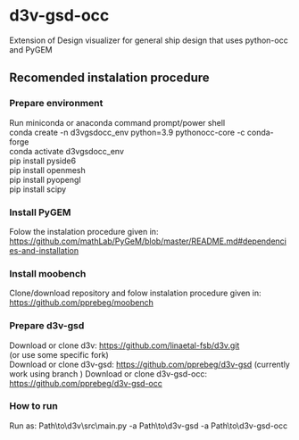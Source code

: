 # d3v-gsd-occ
Extension of Design visualizer for general ship design that uses python-occ and PyGEM
## Recomended instalation procedure
### Prepare environment
Run miniconda or anaconda command prompt/power shell  
conda create -n d3vgsdocc_env python=3.9 pythonocc-core -c conda-forge  
conda activate d3vgsdocc_env   
pip install pyside6  
pip install openmesh  
pip install pyopengl  
pip install scipy
### Install PyGEM
Folow the instalation procedure given in:
https://github.com/mathLab/PyGeM/blob/master/README.md#dependencies-and-installation
### Install moobench
Clone/download repository and folow instalation procedure given in:
https://github.com/pprebeg/moobench
### Prepare d3v-gsd
Download or clone d3v: 
https://github.com/linaetal-fsb/d3v.git  
(or use some specific fork)  
Download or clone d3v-gsd: 
https://github.com/pprebeg/d3v-gsd
(currently work using branch )
Download or clone d3v-gsd-occ: 
https://github.com/pprebeg/d3v-gsd-occ

### How to run
Run as: Path\to\d3v\src\main.py -a Path\to\d3v-gsd -a Path\to\d3v-gsd-occ 
